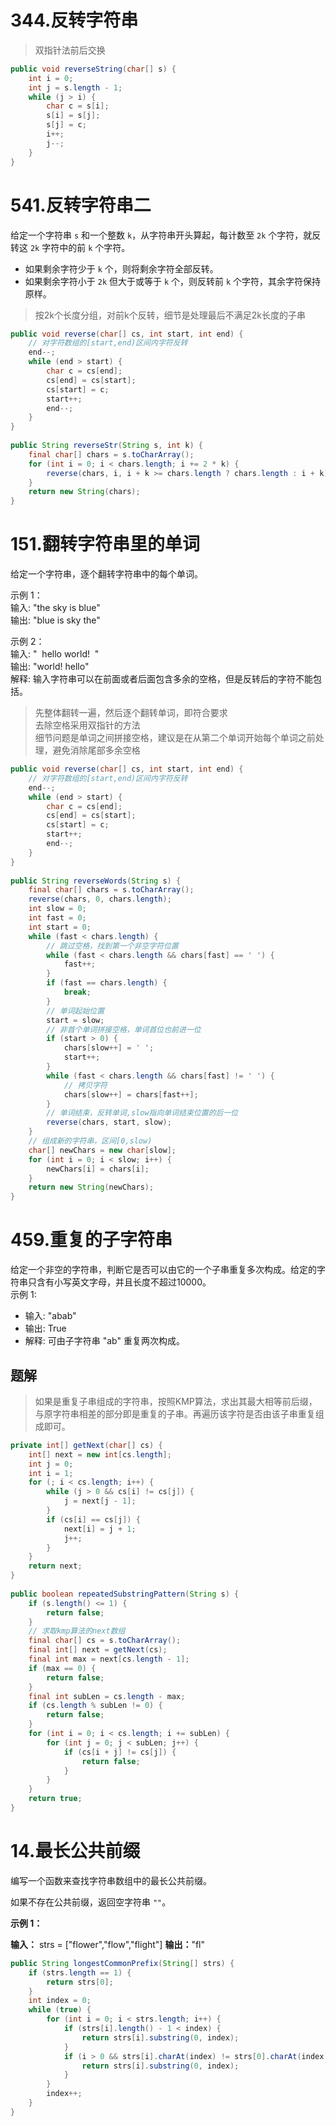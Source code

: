 # 344.反转字符串
> 双指针法前后交换
```java
public void reverseString(char[] s) {  
    int i = 0;  
    int j = s.length - 1;  
    while (j > i) {  
        char c = s[i];  
        s[i] = s[j];  
        s[j] = c;  
        i++;  
        j--;  
    }  
}
```
# 541.反转字符串二
给定一个字符串 `s` 和一个整数 `k`，从字符串开头算起，每计数至 `2k` 个字符，就反转这 `2k` 字符中的前 `k` 个字符。

- 如果剩余字符少于 `k` 个，则将剩余字符全部反转。 
- 如果剩余字符小于 `2k` 但大于或等于 `k` 个，则反转前 `k` 个字符，其余字符保持原样。
> 按2k个长度分组，对前k个反转，细节是处理最后不满足2k长度的子串
```java
public void reverse(char[] cs, int start, int end) {  
    // 对字符数组的[start,end)区间内字符反转  
    end--;  
    while (end > start) {  
        char c = cs[end];  
        cs[end] = cs[start];  
        cs[start] = c;  
        start++;  
        end--;  
    }  
}  
  
public String reverseStr(String s, int k) {  
    final char[] chars = s.toCharArray();  
    for (int i = 0; i < chars.length; i += 2 * k) {  
        reverse(chars, i, i + k >= chars.length ? chars.length : i + k);  
    }  
    return new String(chars);  
}
```
# 151.翻转字符串里的单词
给定一个字符串，逐个翻转字符串中的每个单词。

示例 1：  
输入: "the sky is blue"  
输出: "blue is sky the"

示例 2：  
输入: "  hello world!  "  
输出: "world! hello"  
解释: 输入字符串可以在前面或者后面包含多余的空格，但是反转后的字符不能包括。
> 先整体翻转一遍，然后逐个翻转单词，即符合要求  
> 去除空格采用双指针的方法  
> 细节问题是单词之间拼接空格，建议是在从第二个单词开始每个单词之前处理，避免消除尾部多余空格  
```java
public void reverse(char[] cs, int start, int end) {  
    // 对字符数组的[start,end)区间内字符反转  
    end--;  
    while (end > start) {  
        char c = cs[end];  
        cs[end] = cs[start];  
        cs[start] = c;  
        start++;  
        end--;  
    }  
}  
  
public String reverseWords(String s) {  
    final char[] chars = s.toCharArray();  
    reverse(chars, 0, chars.length);  
    int slow = 0;  
    int fast = 0;  
    int start = 0;  
    while (fast < chars.length) {  
        // 跳过空格，找到第一个非空字符位置  
        while (fast < chars.length && chars[fast] == ' ') {  
            fast++;  
        }  
        if (fast == chars.length) {  
            break;  
        }  
        // 单词起始位置  
        start = slow;  
        // 非首个单词拼接空格，单词首位也前进一位  
        if (start > 0) {  
            chars[slow++] = ' ';  
            start++;  
        }  
        while (fast < chars.length && chars[fast] != ' ') {  
            // 拷贝字符  
            chars[slow++] = chars[fast++];  
        }  
        // 单词结束，反转单词,slow指向单词结束位置的后一位  
        reverse(chars, start, slow);  
    }  
    // 组成新的字符串，区间[0,slow)  
    char[] newChars = new char[slow];  
    for (int i = 0; i < slow; i++) {  
        newChars[i] = chars[i];  
    }  
    return new String(newChars);  
}
```
# 459.重复的子字符串
给定一个非空的字符串，判断它是否可以由它的一个子串重复多次构成。给定的字符串只含有小写英文字母，并且长度不超过10000。    
示例 1:

- 输入: "abab"
- 输出: True
- 解释: 可由子字符串 "ab" 重复两次构成。
## 题解
> 如果是重复子串组成的字符串，按照KMP算法，求出其最大相等前后缀，与原字符串相差的部分即是重复的子串。再遍历该字符是否由该子串重复组成即可。
```java
private int[] getNext(char[] cs) {  
    int[] next = new int[cs.length];  
    int j = 0;  
    int i = 1;  
    for (; i < cs.length; i++) {  
        while (j > 0 && cs[i] != cs[j]) {  
            j = next[j - 1];  
        }  
        if (cs[i] == cs[j]) {  
            next[i] = j + 1;  
            j++;  
        }  
    }  
    return next;  
}  
  
public boolean repeatedSubstringPattern(String s) {  
    if (s.length() <= 1) {  
        return false;  
    }  
    // 求取kmp算法的next数组  
    final char[] cs = s.toCharArray();  
    final int[] next = getNext(cs);  
    final int max = next[cs.length - 1];  
    if (max == 0) {  
        return false;  
    }  
    final int subLen = cs.length - max;  
    if (cs.length % subLen != 0) {  
        return false;  
    }  
    for (int i = 0; i < cs.length; i += subLen) {  
        for (int j = 0; j < subLen; j++) {  
            if (cs[i + j] != cs[j]) {  
                return false;  
            }  
        }  
    }  
    return true;  
}
```
# 14.最长公共前缀
编写一个函数来查找字符串数组中的最长公共前缀。

如果不存在公共前缀，返回空字符串 `""`。

**示例 1：**

**输入：** strs = \["flower","flow","flight"]
**输出：**"fl"
```java
public String longestCommonPrefix(String[] strs) {  
    if (strs.length == 1) {  
        return strs[0];  
    }  
    int index = 0;  
    while (true) {  
        for (int i = 0; i < strs.length; i++) {  
            if (strs[i].length() - 1 < index) {  
                return strs[i].substring(0, index);  
            }  
            if (i > 0 && strs[i].charAt(index) != strs[0].charAt(index)) {  
                return strs[i].substring(0, index);  
            }  
        }  
        index++;  
    }  
}
```